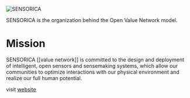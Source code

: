 ![SENSORICA](http://www.sensorica.co/_/rsrc/1363612973412/config/customLogo.gif?revision=8)

SENSORICA is the organization behind the Open Value Network model. 

# Mission
SENSORICA [[value network]] is committed to the design and deployment of intelligent, open sensors and sensemaking systems, which allow our communities to optimize interactions with our physical environment and realize our full human potential.


visit [website](http://www.sensorica.co/)

